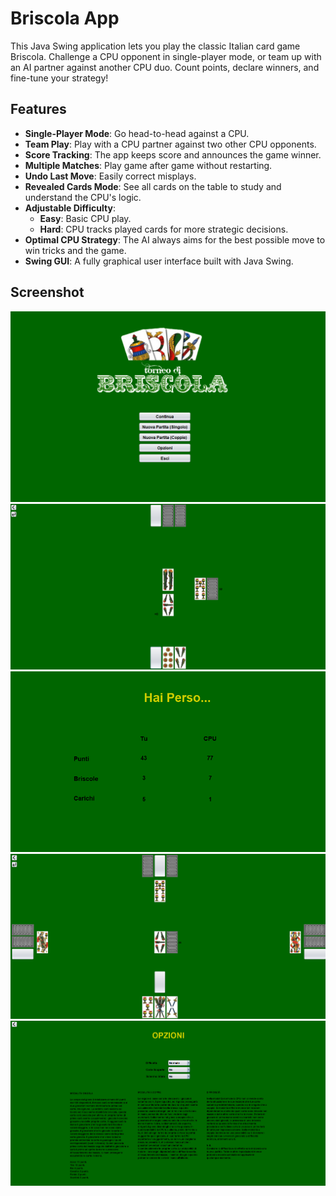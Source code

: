 # Briscola App
This Java Swing application lets you play the classic Italian card game Briscola. Challenge a CPU opponent in single-player mode, or team up with an AI partner against another CPU duo. Count points, declare winners, and fine-tune your strategy!

## Features
* **Single-Player Mode**: Go head-to-head against a CPU.
* **Team Play**: Play with a CPU partner against two other CPU opponents.
* **Score Tracking**: The app keeps score and announces the game winner.
* **Multiple Matches**: Play game after game without restarting.
* **Undo Last Move**: Easily correct misplays.
* **Revealed Cards Mode**: See all cards on the table to study and understand the CPU's logic.
* **Adjustable Difficulty**:
    * **Easy**: Basic CPU play.
    * **Hard**: CPU tracks played cards for more strategic decisions.
* **Optimal CPU Strategy**: The AI always aims for the best possible move to win tricks and the game.
* **Swing GUI**: A fully graphical user interface built with Java Swing.

## Screenshot
<img src="img/screenshot_1.png" alt="Contacts App Screenshot" style="width: 600px;"/>

<img src="img/screenshot_2.png" alt="Contacts App Screenshot" style="width: 600px;"/>

<img src="img/screenshot_3.png" alt="Contacts App Screenshot" style="width: 600px;"/>

<img src="img/screenshot_4.png" alt="Contacts App Screenshot" style="width: 600px;"/>

<img src="img/screenshot_5.png" alt="Contacts App Screenshot" style="width: 600px;"/>
